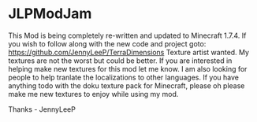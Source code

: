 JLPModJam
=========
This Mod is being completely re-written and updated to Minecraft 1.7.4.
If you wish to follow along with the new code and project goto: https://github.com/JennyLeeP/TerraDimensions
Texture artist wanted. My textures are not the worst but could be better. If you are interested in helping make new textures for this mod let me know.
I am also looking for people to help tranlate the localizations to other languages.
If you have anything todo with the doku texture pack for Minecraft, please oh please make me new textures to enjoy while using my mod. 

Thanks - JennyLeeP
